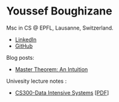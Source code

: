 
# Youssef Boughizane 


Msc in CS @ EPFL, Lausanne, Switzerland. 

* [LinkedIn](https://linkedin.com/in/youssef-boughizane-086247163) 
* [GitHub](https://github.com/youssef62)

Blog posts:

* [Master Theorem: An Intuition](master-thm.html) 
<!-- * [Intuition behind some probability concepts](prob-intuition.html)   -->

Univesity lecture notes : 

* [CS300-Data Intensive Systems](../lec-notes/DIS/Cours.html) [[PDF](../lec-notes/DIS/Cours.pdf)]